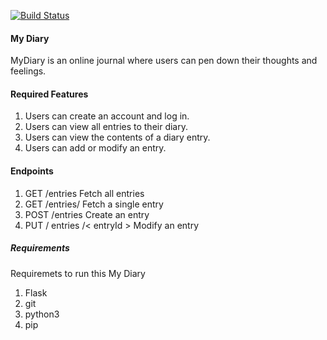 [![Build Status](https://travis-ci.org/AmosWels/My-Diary.svg?branch=develop)](https://travis-ci.org/AmosWels/My-Diary)

#### My Diary

MyDiary is an online journal where users can pen down their thoughts and feelings.

#### Required Features
1. Users can create an account and log in.
2. Users can view all entries to their diary.
3. Users can view the contents of a diary entry.
4. Users can add or modify an entry.

#### Endpoints
1. GET /entries Fetch all entries
2. GET /entries/<entryId> Fetch a single entry
3. POST /entries Create an entry
4. PUT / entries /< entryId > Modify an entry

##### Requirements
Requiremets to run this My Diary

1. Flask <framework>
2. git
3. python3
4. pip